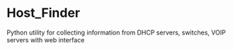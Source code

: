 # Host_Finder

Python utility for collecting information from DHCP servers, switches, VOIP servers with web interface

